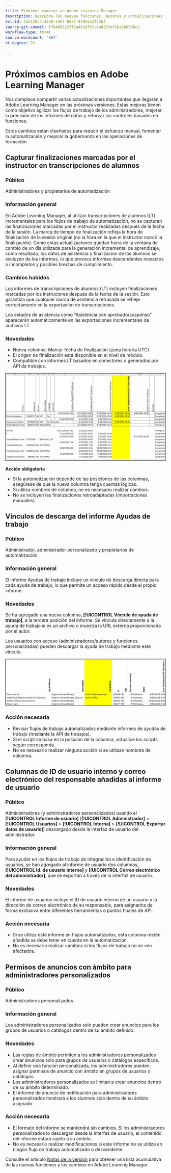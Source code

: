 ```yaml
---
title: Próximos cambios en Adobe Learning Manager
description: Descubre las nuevas funciones, mejoras y actualizaciones importantes que estarán disponibles próximamente en Adobe Learning Manager. Mantente informado de los cambios para poder planificar con antelación y aprovechar al máximo las mejoras más recientes.
exl-id: 4d2129c4-42d8-446f-8837-879b5c2f42bf
source-git-commit: ffb4883227f1e461df5fc4a025fef1ba1b8568c2
workflow-type: tm+mt
source-wordcount: '667'
ht-degree: 2%

---
```


# Próximos cambios en Adobe Learning Manager

Nos complace compartir varias actualizaciones importantes que llegarán a Adobe Learning Manager en las próximas versiones. Estas mejoras tienen como objetivo agilizar los flujos de trabajo de los administradores, mejorar la precisión de los informes de datos y reforzar los controles basados en funciones.

Estos cambios están diseñados para reducir el esfuerzo manual, fomentar la automatización y mejorar la gobernanza en las operaciones de formación.

## Capturar finalizaciones marcadas por el instructor en transcripciones de alumnos

### Público

Administradores y propietarios de automatización

### Información general

En Adobe Learning Manager, al utilizar transcripciones de alumnos (LT) incrementales para los flujos de trabajo de automatización, no se capturan las finalizaciones marcadas por el instructor realizadas después de la fecha de la sesión. La marca de tiempo de finalización refleja la hora de finalización de la sesión original (no la hora en la que el instructor marcó la finalización). Como estas actualizaciones quedan fuera de la ventana de cambio de un día utilizada para la generación incremental de aprendizaje, como resultado, los datos de asistencia y finalización de los alumnos se excluyen de los informes, lo que provoca informes descendentes inexactos o incompletos y posibles brechas de cumplimiento.

### Cambios habidos

Los informes de transcripciones de alumnos (LT) incluyen finalizaciones marcadas por los instructores después de la fecha de la sesión. Esto garantiza que cualquier marca de asistencia retrasada se refleje correctamente en la exportación de transcripciones.

Los estados de asistencia como &quot;Asistencia con aprobado/suspenso&quot; aparecerán automáticamente en las exportaciones incrementales de archivos LT.

### Novedades

* Nueva columna: Marcar fecha de finalización (zona horaria UTC).
* El origen de finalización está disponible en el nivel de módulo.
* Compatible con informes LT basados en conectores o generados por API de trabajos.

![](assets/capture-instructor.png)

**Acción obligatoria**

* Si la automatización depende de las posiciones de las columnas, asegúrese de que la nueva columna tenga cuentas lógicas.
* Si utiliza nombres de columna, no es necesario realizar cambios.
* No se incluyen las finalizaciones retroadaptadas (importaciones manuales).

## Vínculos de descarga del informe Ayudas de trabajo

### Público

Administrador, administrador personalizado y propietarios de automatización

### Información general

El informe Ayudas de trabajo incluye un vínculo de descarga directa para cada ayuda de trabajo, lo que permite un acceso rápido desde el propio informe.

### Novedades

Se ha agregado una nueva columna, **[!UICONTROL Vínculo de ayuda de trabajo]**, a la tercera posición del informe. Se vincula directamente a la ayuda de trabajo si es un archivo o muestra la URL externa proporcionada por el autor.

Los usuarios con acceso (administradores/autores y funciones personalizadas) pueden descargar la ayuda de trabajo mediante este vínculo.

![](assets/download-links-for-job-aid.png)

### Acción necesaria

* Revisar flujos de trabajo automatizados mediante informes de ayudas de trabajo (mediante la API de trabajos).
* Si el script se basa en la posición de la columna, actualice los scripts según corresponda.
* No es necesario realizar ninguna acción si se utilizan nombres de columna.

## Columnas de ID de usuario interno y correo electrónico del responsable añadidas al informe de usuario

### Público

Administradores (y administradores personalizados) usando el **[!UICONTROL Informe de usuario]** (**[!UICONTROL Administrador]** > **[!UICONTROL Usuarios]** > **[!UICONTROL Interna]** > **[!UICONTROL Exportar datos de usuario]**) descargado desde la interfaz de usuario del administrador.

### Información general

Para ayudar en los flujos de trabajo de integración e identificación de usuarios, se han agregado al informe de usuario dos columnas, **[!UICONTROL Id. de usuario interno]** y **[!UICONTROL Correo electrónico del administrador]**, que se exportan a través de la interfaz de usuario.

### Novedades

El informe de usuarios incluye el ID de usuario interno de un usuario y la dirección de correo electrónico de su responsable, para asignarlos de forma exclusiva entre diferentes herramientas o puntos finales de API.

### Acción necesaria

* Si se utiliza este informe en flujos automatizados, esta columna recién añadida se debe tener en cuenta en la automatización.
* No es necesario realizar cambios si los flujos de trabajo no se ven afectados.

## Permisos de anuncios con ámbito para administradores personalizados

### Público

Administradores personalizados

### Información general

Los administradores personalizados solo pueden crear anuncios para los grupos de usuarios o catálogos dentro de su ámbito definido.

### Novedades

* Las reglas de ámbito permiten a los administradores personalizados crear anuncios solo para grupos de usuarios o catálogos específicos.
* Al definir una función personalizada, los administradores pueden asignar permisos de anuncio con ámbito en grupos de usuarios o catálogos.
* Los administradores personalizados se limitan a crear anuncios dentro de su ámbito determinado.
* El informe de anuncio de notificación para administradores personalizados mostrará a los alumnos solo dentro de su ámbito asignado.

### Acción necesaria

* El formato del informe se mantendrá sin cambios. Si los administradores personalizados lo descargan desde la interfaz de usuario, el contenido del informe estará sujeto a su ámbito.
* No es necesario realizar modificaciones si este informe no se utiliza en ningún flujo de trabajo automatizado o descendente.

Consulte el artículo [Notas de la versión](https://experienceleague.adobe.com/en/docs/learning-manager/using/introduction/release-notes) para obtener una lista acumulativa de las nuevas funciones y los cambios en Adobe Learning Manager.

